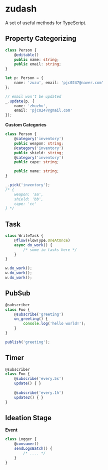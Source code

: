 zudash
====

A set of useful methods for TypeScript. <br>

Property Categorizing
----

```ts
class Person {
    @editable()
    public name: string;
    public email: string;
}
```
```ts
let p: Person = {
    name: 'zuzu', email: 'pjc0247@naver.com'
};

// email won't be updated
_.update(p, {
    name: 'zhuzhu',
    email: 'pjc0247@gmail.com'
});
```

__Custom Categories__
```ts
class Person {
    @category('inventory')
    public weapon: string;
    @category('inventory')
    public shield: string;
    @category('inventory')
    public cape: string;

    public name: string;
}
```
```ts
_.pick('inventory');
/* {
    weapon: 'aa',
    shield: 'bb',
    cape: 'cc'
} */
```

Task
----

```ts
class WriteTask {
    @flow(FlowType.OneAtOnce)
    async do_work() {
        /* some io tasks here */
    }
}
```
```ts
w.do_work();
w.do_work();
w.do_work();
```

PubSub
----

```ts
@subscriber
class Foo {
    @subscribe('greeting')
    on_greeting() {
        console.log('hello world!');
    }
}
```
```ts
publish('greeting');
```

Timer
----

```ts
@subscriber
class Foo {
    @subscribe('every.5s')
    update() { }
    
    @subscribe('every.1h')
    update2() { }
}
```

Ideation Stage
----

__Event__

```ts
class Logger {
    @consumer()
    sendLogsBatch() {
        /* .... */
    }
}
```
```ts

```
